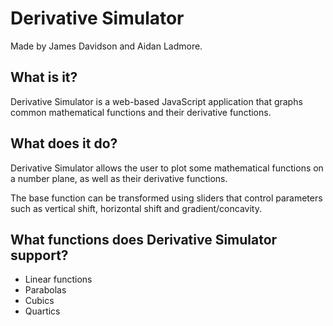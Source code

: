 # Derivative Simulator
Made by James Davidson and Aidan Ladmore.

## What is it?
Derivative Simulator is a web-based JavaScript application that graphs common mathematical functions and their derivative functions.

## What does it do?
Derivative Simulator allows the user to plot some mathematical functions on a number plane, as well as their derivative functions.

The base function can be transformed using sliders that control parameters such as vertical shift, horizontal shift and gradient/concavity.

## What functions does Derivative Simulator support?
- Linear functions
- Parabolas
- Cubics
- Quartics
